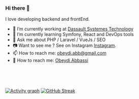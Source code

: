 ### Hi there 👋

<!--
**obnux/obnux** is a ✨ _special_ ✨ repository because its `README.md` (this file) appears on your GitHub profile.

Here are some ideas to get you started:
-->
I love developing backend and frontEnd.

- 🔭 I’m currently working at [Dassault Systemes Technology](https://www.dassault.fr/subsidiaries/dassault-systemes)
- 🌱 I’m currently learning Symfony, React and DevOps tools
- 💬 Ask me about PHP / Laravel / VueJs / SEO
- 📷 Want to see me ? See on Instagram [Instagram](https://www.instagram.com/obnux/).
- 📫 How to reach me: obeydi.abb@gmail.com
- :link: How to reach me: [Obeydi Abbassi](https://obeydi.abbassi.me/)

<br/>
<br/>
<br/>

[![Activity graph](https://activity-graph.herokuapp.com/graph?username=obnux&bg_color=fdf6ed&color=0a07c0&line=f5d400&point=4d61b3&area=true&hide_border=true)](https://github.com/ashutosh00710/github-readme-activity-graph)
[![GitHub Streak](https://github-readme-streak-stats.herokuapp.com?user=obnux&theme=vue&date_format=M%20j%5B%2C%20Y%5D)](https://git.io/streak-stats)
